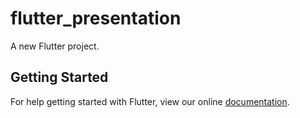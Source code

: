 # flutter_presentation

A new Flutter project.

## Getting Started

For help getting started with Flutter, view our online
[documentation](https://flutter.io/).
